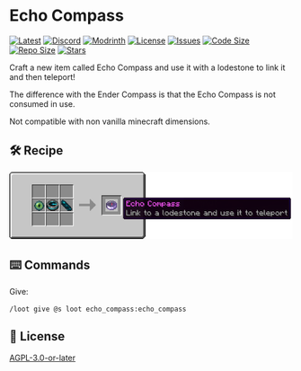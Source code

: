 # Echo Compass

[![Latest](https://img.shields.io/github/v/release/lullaby6/echo-compass-data-pack?color=blueviolet&logo=github)](https://github.com/lullaby6/echo-compass-data-pack/releases)
[![Discord](https://img.shields.io/discord/1327308441324097681?label=discord&color=blue&logo=discord)](https://discord.gg/5UdcDa5xNC)
[![Modrinth](https://img.shields.io/modrinth/dt/echo-compass?label=modrinth&logo=modrinth)](https://modrinth.com/datapack/ly-echo-compass)
[![License](https://img.shields.io/badge/license-mit-green)](https://github.com/lullaby6/echo-compass-data-pack/blob/main/LICENSE)
[![Issues](https://img.shields.io/github/issues/lullaby6/echo-compass-data-pack?color=orange&logo=github)](https://github.com/lullaby6/echo-compass-data-pack/issues)
[![Code Size](https://img.shields.io/github/languages/code-size/lullaby6/echo-compass-data-pack?color=purple&logoColor=white)](https://github.com/lullaby6/echo-compass-data-pack)
[![Repo Size](https://img.shields.io/github/repo-size/lullaby6/echo-compass-data-pack?logo=dropbox&color=red)](https://github.com/lullaby6/echo-compass-data-pack)
[![Stars](https://img.shields.io/github/stars/lullaby6/echo-compass-data-pack?logo=github&color=yellow)](https://github.com/lullaby6/echo-compass-data-pack/stargazers)

Craft a new item called Echo Compass and use it with a lodestone to link it and then teleport!

The difference with the Ender Compass is that the Echo Compass is not consumed in use.

Not compatible with non vanilla minecraft dimensions.

## 🛠️ Recipe

![recipe](https://raw.githubusercontent.com/lullaby6/echo-compass-data-pack/refs/heads/main/images/recipe.png)

## ⌨️ Commands

Give:

```mcfunction
/loot give @s loot echo_compass:echo_compass
```

## 🪪 License

[AGPL-3.0-or-later](https://github.com/lullaby6/echo-compass-data-pack/blob/main/LICENSE)
